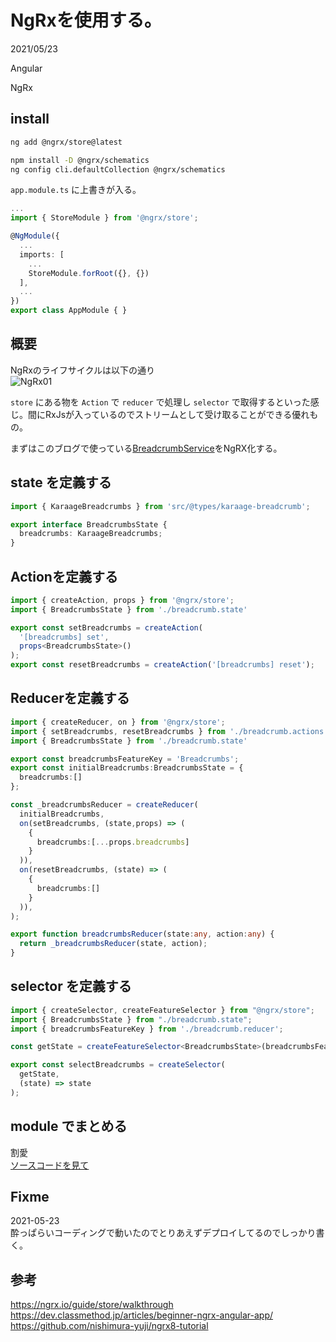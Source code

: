 # NgRxを使用する。

<div class="info">
  <p class="info__date">
    2021/05/23
  </p>
  <div class="info__tags">
    <p class="info__tags__one">Angular</p>
    <p class="info__tags__one">NgRx</p>
  </div>
</div>

## install
```bash
ng add @ngrx/store@latest
```

```bash
npm install -D @ngrx/schematics
ng config cli.defaultCollection @ngrx/schematics
```

`app.module.ts` に上書きが入る。
```typescript
...
import { StoreModule } from '@ngrx/store';

@NgModule({
  ...
  imports: [
    ...
    StoreModule.forRoot({}, {})
  ],
  ...
})
export class AppModule { }
```


## 概要

NgRxのライフサイクルは以下の通り  
![NgRx01](./assets/img/2021/05/23/01.png)


`store` にある物を `Action` で `reducer` で処理し `selector` で取得するといった感じ。間にRxJsが入っているのでストリームとして受け取ることができる優れもの。

まずはこのブログで使っている[BreadcrumbService](https://github.com/eeenbnb/karaage-ng-site/blob/master/src/app/service/breadcrumb/breadcrumb.service.ts)をNgRX化する。

## state を定義する
```typescript
import { KaraageBreadcrumbs } from 'src/@types/karaage-breadcrumb';

export interface BreadcrumbsState {
  breadcrumbs: KaraageBreadcrumbs;
}
```

## Actionを定義する

```typescript
import { createAction, props } from '@ngrx/store';
import { BreadcrumbsState } from './breadcrumb.state'

export const setBreadcrumbs = createAction(
  '[breadcrumbs] set',
  props<BreadcrumbsState>()
);
export const resetBreadcrumbs = createAction('[breadcrumbs] reset');
```

## Reducerを定義する

```typescript
import { createReducer, on } from '@ngrx/store';
import { setBreadcrumbs, resetBreadcrumbs } from './breadcrumb.actions';
import { BreadcrumbsState } from './breadcrumb.state'

export const breadcrumbsFeatureKey = 'Breadcrumbs';
export const initialBreadcrumbs:BreadcrumbsState = {
  breadcrumbs:[]
};

const _breadcrumbsReducer = createReducer(
  initialBreadcrumbs,
  on(setBreadcrumbs, (state,props) => (
    {
      breadcrumbs:[...props.breadcrumbs]
    }
  )),
  on(resetBreadcrumbs, (state) => (
    {
      breadcrumbs:[]
    }
  )),
);

export function breadcrumbsReducer(state:any, action:any) {
  return _breadcrumbsReducer(state, action);
}
```

## selector を定義する

```typescript
import { createSelector, createFeatureSelector } from "@ngrx/store";
import { BreadcrumbsState } from "./breadcrumb.state";
import { breadcrumbsFeatureKey } from './breadcrumb.reducer';

const getState = createFeatureSelector<BreadcrumbsState>(breadcrumbsFeatureKey);

export const selectBreadcrumbs = createSelector(
  getState,
  (state) => state
);
```

## module でまとめる
割愛  
[ソースコードを見て](https://github.com/eeenbnb/karaage-ng-site/blob/master/src/app/ngrx)


## Fixme
2021-05-23  
酔っぱらいコーディングで動いたのでとりあえずデプロイしてるのでしっかり書く。


## 参考
https://ngrx.io/guide/store/walkthrough  
https://dev.classmethod.jp/articles/beginner-ngrx-angular-app/  
https://github.com/nishimura-yuji/ngrx8-tutorial  
